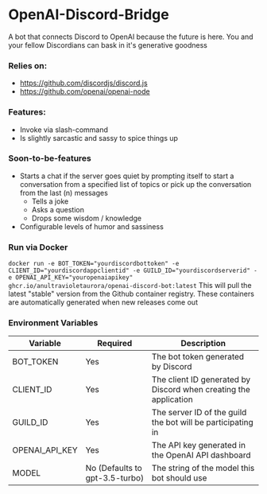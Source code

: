 # OpenAI-Discord-Bridge
A bot that connects Discord to OpenAI because the future is here. You and your fellow Discordians can bask in it's generative goodness

### Relies on:
- https://github.com/discordjs/discord.js
- https://github.com/openai/openai-node

### Features:
- Invoke via slash-command
- Is slightly sarcastic and sassy to spice things up

### Soon-to-be-features
- Starts a chat if the server goes quiet by prompting itself to start a conversation from a specified list of topics or pick up the conversation from the last (n) messages 
  - Tells a joke
  - Asks a question
  - Drops some wisdom / knowledge
- Configurable levels of humor and sassiness

### Run via Docker
`docker run -e BOT_TOKEN="yourdiscordbottoken" -e CLIENT_ID="yourdiscordappclientid" -e GUILD_ID="yourdiscordserverid" -e OPENAI_API_KEY="youropenaiapikey" ghcr.io/anultravioletaurora/openai-discord-bot:latest`
This will pull the latest "stable" version from the Github container registry. These containers are automatically generated when new releases come out

### Environment Variables
|Variable|Required|Description|
|---|---|---|
|BOT_TOKEN| Yes | The bot token generated by Discord |
|CLIENT_ID| Yes | The client ID generated by Discord when creating the application |
| GUILD_ID| Yes | The server ID of the guild the bot will be participating in
| OPENAI_API_KEY | Yes | The API key generated in the OpenAI API dashboard |
| MODEL | No (Defaults to gpt-3.5-turbo) | The string of the model this bot should use
